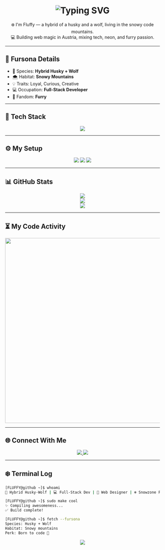 <h1 align="center">
  <img src="https://readme-typing-svg.demolab.com?font=Fira+Code&pause=800&color=00F706&center=true&vCenter=true&width=500&lines=Hi+there+I'm+Fluffy!;Welcome+to+my+Digital+Realm.;Full-Stack+Wizard+from+Austria." alt="Typing SVG" />
</h1>

<p align="center">
  ❄️ I'm Fluffy — a hybrid of a husky and a wolf, living in the snowy code mountains.<br />
  💻 Building web magic in Austria, mixing tech, neon, and furry passion.
</p>

---

## 🐾 Fursona Details

- 🧬 Species: **Hybrid Husky + Wolf**
- 🌨️ Habitat: **Snowy Mountains**
- 💡 Traits: Loyal, Curious, Creative
- 💻 Occupation: **Full-Stack Developer**
- 🌈 Fandom: **Furry**

---

## 🔧 Tech Stack

<p align="center">
  <img src="https://skillicons.dev/icons?i=html,css,js,ts,react,nextjs,nodejs,python,tailwind,docker,git,linux&theme=dark" />
</p>

---

## ⚙️ My Setup

<p align="center">
  <img src="https://img.shields.io/badge/CPU-Ryzen%209%205950X-red?style=for-the-badge&logo=amd&logoColor=white" />
  <img src="https://img.shields.io/badge/GPU-RTX%204070%20TI-green?style=for-the-badge&logo=nvidia&logoColor=white" />
  <img src="https://img.shields.io/badge/OS-Windows%2011-blue?style=for-the-badge&logo=windows&logoColor=white" />
</p>

---

## 📊 GitHub Stats

<p align="center">
  <img src="https://github-readme-stats.vercel.app/api?username=Fluffy41&theme=tokyonight&show_icons=true&hide_border=true" />
  <br />
  <img src="https://github-readme-streak-stats.herokuapp.com/?user=Fluffy41&theme=tokyonight&hide_border=true" />
  <br />
  <img src="https://github-readme-stats.vercel.app/api/top-langs/?username=Fluffy41&layout=compact&theme=tokyonight&hide_border=true" />
</p>

---

## ⏳ My Code Activity

<p align="center">
  <img src="https://wakatime.com/share/@Fluffy/64b77759-d072-4ad2-a4e7-b65bcb723a37.svg" width="600" />
</p>

---

## 🌐 Connect With Me

<p align="center">
  <a href="https://discordapp.com/users/287237722328793089">
    <img src="https://img.shields.io/badge/Discord-fluffy41-5865F2?style=for-the-badge&logo=discord&logoColor=white" />
  </a>
  <a href="https://github.com/Fluffy41">
    <img src="https://img.shields.io/badge/GitHub-Fluffy41-171515?style=for-the-badge&logo=github&logoColor=white" />
  </a>
</p>

---

## ❄️ Terminal Log

```bash
[FLUFFY@github ~]$ whoami
🐺 Hybrid Husky-Wolf | 💻 Full-Stack Dev | 🎨 Web Designer | ❄️ Snowzone Furry

[FLUFFY@github ~]$ sudo make cool
✨ Compiling awesomeness...
✅ Build complete!

[FLUFFY@github ~]$ fetch --fursona
Species: Husky + Wolf
Habitat: Snowy mountains
Perk: Born to code 🐾
```
<p align="center">
  <img src="https://komarev.com/ghpvc/?username=Fluffy41&label=Snowy+Visitors&color=00f7ff&style=flat" />
</p>

